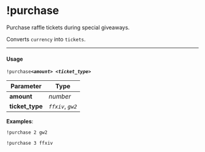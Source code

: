 # !purchase

Purchase raffle tickets during special giveaways.

Converts `currency` into `tickets`.

---

#### Usage
`!purchase`__*`<amount> <ticket_type>`*__

|Parameter|Type|
|---|---|
|__amount__|_number_|
|__ticket_type__|_`ffxiv`_, _`gw2`_|

__Examples__:

`!purchase 2 gw2`

`!purchase 3 ffxiv`


